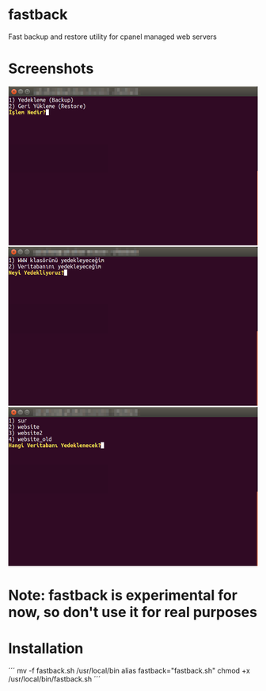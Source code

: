 # fastback
Fast backup and restore utility for cpanel managed web servers

# Screenshots
![step 1](screenshots/1.png "Screenshots Step1")
![step 2](screenshots/2.png "Screenshots Step2")
![step 3](screenshots/3.png "Screenshots Step3")

# Note: fastback is experimental for now, so don't use it for real purposes

# Installation
´´´
mv -f fastback.sh /usr/local/bin
alias fastback="fastback.sh"
chmod +x /usr/local/bin/fastback.sh
´´´